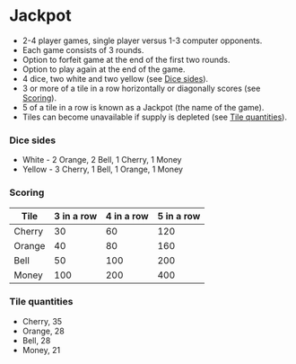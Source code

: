 # Jackpot

* 2-4 player games, single player versus 1-3 computer opponents.
* Each game consists of 3 rounds.
* Option to forfeit game at the end of the first two rounds.
* Option to play again at the end of the game.
* 4 dice, two white and two yellow (see [Dice sides](#dice-sides)).
* 3 or more of a tile in a row horizontally or diagonally scores (see [Scoring](#scoring)).
* 5 of a tile in a row is known as a Jackpot (the name of the game).
* Tiles can become unavailable if supply is depleted (see [Tile quantities](#tile-quantities)).

### Dice sides
* White - 2 Orange, 2 Bell, 1 Cherry, 1 Money
* Yellow - 3 Cherry, 1 Bell, 1 Orange, 1 Money

### Scoring
| Tile | 3 in a row | 4 in a row | 5 in a row |
| ---- | ---------- | ---------- | ---------- |
|Cherry|30|60|120|
|Orange|40|80|160|
|Bell|50|100|200|
|Money|100|200|400|

### Tile quantities
* Cherry, 35
* Orange, 28
* Bell, 28
* Money, 21
